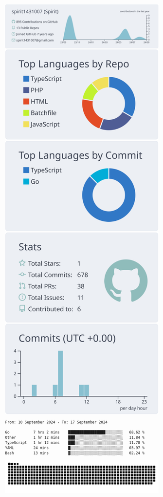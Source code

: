[![](https://raw.githubusercontent.com/spirit1431007/spirit1431007/master/profile-summary-card-output/nord_bright/0-profile-details.svg)](https://git.io/spiritx)
[![](https://raw.githubusercontent.com/spirit1431007/spirit1431007/master/profile-summary-card-output/nord_bright/1-repos-per-language.svg)](https://git.io/spiritx) [![](https://raw.githubusercontent.com/spirit1431007/spirit1431007/master/profile-summary-card-output/nord_bright/2-most-commit-language.svg)](https://git.io/spiritx)
[![](https://raw.githubusercontent.com/spirit1431007/spirit1431007/master/profile-summary-card-output/nord_bright/3-stats.svg)](https://git.io/spiritx) [![](https://raw.githubusercontent.com/spirit1431007/spirit1431007/master/profile-summary-card-output/nord_bright/4-productive-time.svg)](https://git.io/spiritx)

<!--START_SECTION:waka-->

```txt
From: 10 September 2024 - To: 17 September 2024

Go           7 hrs 2 mins    █████████████████░░░░░░░░   68.62 %
Other        1 hr 12 mins    ███░░░░░░░░░░░░░░░░░░░░░░   11.84 %
TypeScript   1 hr 12 mins    ███░░░░░░░░░░░░░░░░░░░░░░   11.78 %
YAML         24 mins         █░░░░░░░░░░░░░░░░░░░░░░░░   03.97 %
Bash         13 mins         ▓░░░░░░░░░░░░░░░░░░░░░░░░   02.24 %
```

<!--END_SECTION:waka-->

![contribution](https://github.com/spirit1431007/spirit1431007/blob/output/github-contribution-grid-snake.svg)
